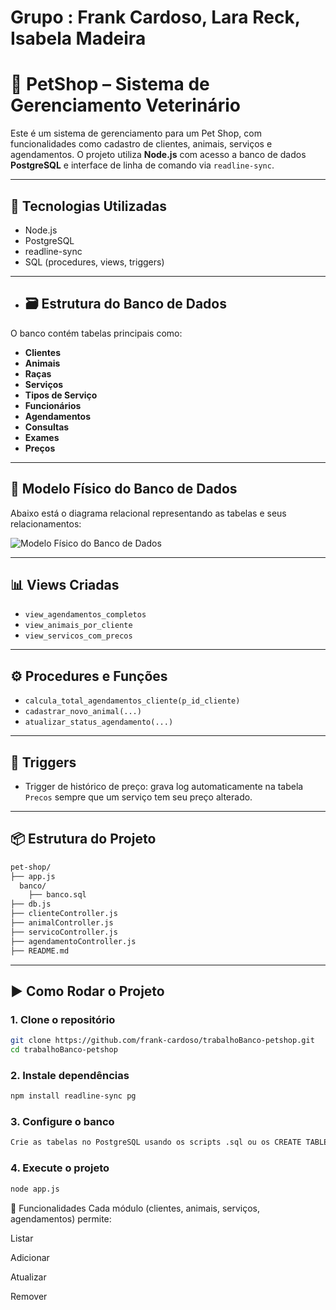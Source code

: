 # Grupo : Frank Cardoso, Lara Reck, Isabela Madeira

# 💼 PetShop – Sistema de Gerenciamento Veterinário

Este é um sistema de gerenciamento para um Pet Shop, com funcionalidades como cadastro de clientes, animais, serviços e agendamentos. O projeto utiliza **Node.js** com acesso a banco de dados **PostgreSQL** e interface de linha de comando via `readline-sync`.

---

## 🧱 Tecnologias Utilizadas

- Node.js
- PostgreSQL
- readline-sync
- SQL (procedures, views, triggers)

---

- ## 🗃️ Estrutura do Banco de Dados

O banco contém tabelas principais como:

- **Clientes**
- **Animais**
- **Raças**
- **Serviços**
- **Tipos de Serviço**
- **Funcionários**
- **Agendamentos**
- **Consultas**
- **Exames**
- **Preços**

---

## 🧭 Modelo Físico do Banco de Dados

Abaixo está o diagrama relacional representando as tabelas e seus relacionamentos:

![Modelo Físico do Banco de Dados](https://github.com/user-attachments/assets/92b9ed24-e95a-40a1-96b4-d8d32771e2ee)

---

## 📊 Views Criadas

- `view_agendamentos_completos`
- `view_animais_por_cliente`
- `view_servicos_com_precos`

---

## ⚙️ Procedures e Funções

- `calcula_total_agendamentos_cliente(p_id_cliente)`
- `cadastrar_novo_animal(...)`
- `atualizar_status_agendamento(...)`

---

## 🔔 Triggers

- Trigger de histórico de preço: grava log automaticamente na tabela `Precos` sempre que um serviço tem seu preço alterado.

---

## 📦 Estrutura do Projeto

```bash
pet-shop/
├── app.js
  banco/
    ├── banco.sql
├── db.js
├── clienteController.js
├── animalController.js
├── servicoController.js
├── agendamentoController.js
├── README.md
```
---

## ▶️ Como Rodar o Projeto

### 1. Clone o repositório

```bash
git clone https://github.com/frank-cardoso/trabalhoBanco-petshop.git
cd trabalhoBanco-petshop
```

### 2. Instale dependências

```bash
npm install readline-sync pg
```

### 3. Configure o banco

```bash
Crie as tabelas no PostgreSQL usando os scripts .sql ou os CREATE TABLE no código.
```

### 4. Execute o projeto

```bash
node app.js
```

🧪 Funcionalidades
Cada módulo (clientes, animais, serviços, agendamentos) permite:

Listar

Adicionar

Atualizar

Remover


